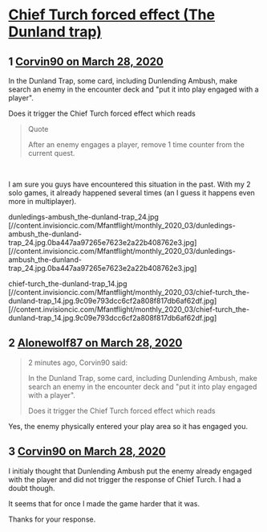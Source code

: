 # [Chief Turch forced effect (The Dunland trap)](https://community.fantasyflightgames.com/topic/307265-chief-turch-forced-effect-the-dunland-trap/)

## 1 [Corvin90 on March 28, 2020](https://community.fantasyflightgames.com/topic/307265-chief-turch-forced-effect-the-dunland-trap/?do=findComment&comment=3920892)

In the Dunland Trap, some card, including Dunlending Ambush, make search an enemy in the encounter deck and "put it into play engaged with a player".

Does it trigger the Chief Turch forced effect which reads

> Quote
> 
> After an enemy engages a player, remove 1 time counter from the current quest.

 

I am sure you guys have encountered this situation in the past. With my 2 solo games, it already happened several times (an I guess it happens even more in multiplayer).

dunledings-ambush_the-dunland-trap_24.jpg [//content.invisioncic.com/Mfantflight/monthly_2020_03/dunledings-ambush_the-dunland-trap_24.jpg.0ba447aa97265e7623e2a22b408762e3.jpg] [//content.invisioncic.com/Mfantflight/monthly_2020_03/dunledings-ambush_the-dunland-trap_24.jpg.0ba447aa97265e7623e2a22b408762e3.jpg]

chief-turch_the-dunland-trap_14.jpg [//content.invisioncic.com/Mfantflight/monthly_2020_03/chief-turch_the-dunland-trap_14.jpg.9c09e793dcc6cf2a808f817db6af62df.jpg] [//content.invisioncic.com/Mfantflight/monthly_2020_03/chief-turch_the-dunland-trap_14.jpg.9c09e793dcc6cf2a808f817db6af62df.jpg]

## 2 [Alonewolf87 on March 28, 2020](https://community.fantasyflightgames.com/topic/307265-chief-turch-forced-effect-the-dunland-trap/?do=findComment&comment=3920896)

> 2 minutes ago, Corvin90 said:
> 
> In the Dunland Trap, some card, including Dunlending Ambush, make search an enemy in the encounter deck and "put it into play engaged with a player".
> 
> Does it trigger the Chief Turch forced effect which reads

Yes, the enemy physically entered your play area so it has engaged you.

## 3 [Corvin90 on March 28, 2020](https://community.fantasyflightgames.com/topic/307265-chief-turch-forced-effect-the-dunland-trap/?do=findComment&comment=3920938)

I initialy thought that Dunlending Ambush put the enemy already engaged with the player and did not trigger the response of Chief Turch. I had a doubt though.

It seems that for once I made the game harder that it was.

Thanks for your response.

 

